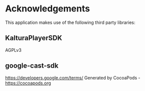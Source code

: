 # Acknowledgements
This application makes use of the following third party libraries:

## KalturaPlayerSDK

AGPLv3

## google-cast-sdk

https://developers.google.com/terms/
Generated by CocoaPods - https://cocoapods.org

